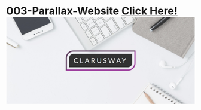 # 003-Parallax-Website  [Click Here!](https://oz-mt.github.io/003-Parallax-Website/) ![Parallax-Responsive-Web-Site](https://github.com/yasingultekin/Parallax-Responsive-Web-Site/blob/main/images/preview.jpg)

